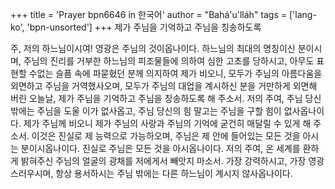 +++
title = 'Prayer bpn6646 in 한국어'
author = "Bahá'u'lláh"
tags = ['lang-ko', 'bpn-unsorted']
+++
제가 주님을 기억하고 주님을 칭송하도록

주, 저의 하느님이시여! 영광은 주님의 것이옵나이다. 하느님의 최대의 명칭이신 분이시며, 주님의 진리를 거부한 하느님의 피조물들에 의하여 심한 고초를 당하시고, 아무도 표현할 수없는 슬픔 속에 파묻혔던 분께 의지하여 제가 비오니, 모두가 주님의 아름다움을 외면하고 주님을 거역했사오며, 모두가 주님의 대업을 계시하신 분을 거만하게 외면해 버린 오늘날, 제가 주님을 기억하고 주님을 칭송하도록 해 주소서. 저의 주여, 주님 당신 밖에는 주님을 도울 이가 없사옵고, 주님 당신의 힘 말고는 주님을 구할 힘이 없사옵나이다.
제가 주님께 비오니 제가 주님의 사랑과 주님의 기억에 굳건히 매달릴 수 있게 해 주소서. 이것은 진실로 제 능력으로 가능하오며, 주님은 제 안에 들어있는 모든 것을 아시는 분이시옵나이다. 진실로 주님은 모든 것을 아시옵나이다. 저의 주여, 온 세계를 환하게 밝혀주신 주님의 얼굴의 광채를 저에게서 빼앗지 마소서. 가장 강력하시고, 가장 영광스러우시며, 항상 용서하시는 주님 밖에는 다른 하느님이 계시지 않사옵나이다.
